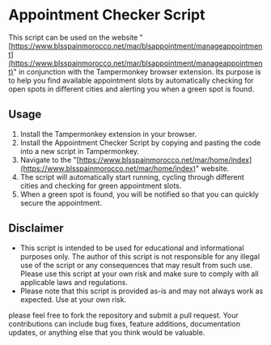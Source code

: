 
# Appointment Checker Script

This script can be used on the website "[https://www.blsspainmorocco.net/mar/blsappointment/manageappointment](https://www.blsspainmorocco.net/mar/blsappointment/manageappointment)" in conjunction with the Tampermonkey browser extension. Its purpose is to help you find available appointment slots by automatically checking for open spots in different cities and alerting you when a green spot is found.

## Usage

1.  Install the Tampermonkey extension in your browser.
2.  Install the Appointment Checker Script by copying and pasting the code into a new script in Tampermonkey.
3.  Navigate to the "[https://www.blsspainmorocco.net/mar/home/index](https://www.blsspainmorocco.net/mar/home/index)" website.
4.  The script will automatically start running, cycling through different cities and checking for green appointment slots.
5.  When a green spot is found, you will be notified so that you can quickly secure the appointment.

## Disclaimer
- This script is intended to be used for educational and informational purposes only. The author of this script is not responsible for any illegal use of the script or any consequences that may result from such use. Please use this script at your own risk and make sure to comply with all applicable laws and regulations.
- Please note that this script is provided as-is and may not always work as expected. Use at your own risk.

please feel free to fork the repository and submit a pull request. Your contributions can include bug fixes, feature additions, documentation updates, or anything else that you think would be valuable.